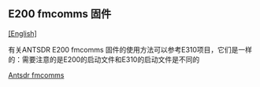 ## E200 fmcomms 固件

[[English]](../../../../device_and_usage_manual/ANTSDR_E_Series_Module/ANTSDR_E200_Reference_Manual/AntsdrE200_fmcomms.html)

有关ANTSDR E200 fmcomms 固件的使用方法可以参考E310项目，它们是一样的：需要注意的是E200的启动文件和E310的启动文件是不同的

[Antsdr fmcomms](../ANTSDR_E310_Reference_Manual/AntsdrE310_fmcomms_cn.md)